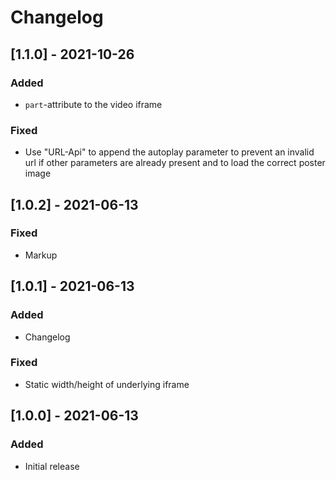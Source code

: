# Changelog

## [1.1.0] - 2021-10-26
### Added
- `part`-attribute to the video iframe

### Fixed
- Use "URL-Api" to append the autoplay parameter to prevent an invalid url if other
parameters are already present and to load the correct poster image

## [1.0.2] - 2021-06-13
### Fixed
- Markup

## [1.0.1] - 2021-06-13
### Added
- Changelog

### Fixed
- Static width/height of underlying iframe

## [1.0.0] - 2021-06-13
### Added
- Initial release

